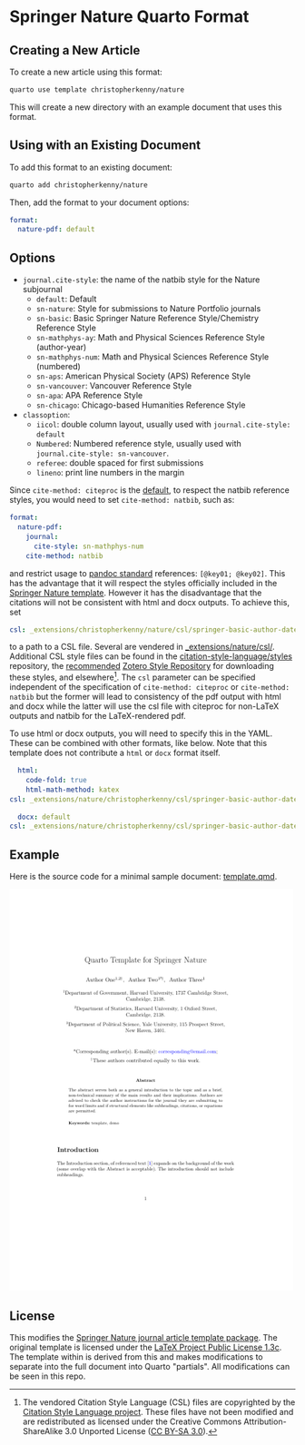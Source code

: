 
# Springer Nature Quarto Format

## Creating a New Article

To create a new article using this format:

```bash
quarto use template christopherkenny/nature
```

This will create a new directory with an example document that uses this format.

## Using with an Existing Document

To add this format to an existing document:

```bash
quarto add christopherkenny/nature
```

Then, add the format to your document options:

```yaml
format:
  nature-pdf: default
```

## Options

- `journal.cite-style`: the name of the natbib style for the Nature subjournal
  - `default`: Default
  - `sn-nature`: Style for submissions to Nature Portfolio journals
  - `sn-basic`: Basic Springer Nature Reference Style/Chemistry Reference Style
  - `sn-mathphys-ay`: Math and Physical Sciences Reference Style (author-year)
  - `sn-mathphys-num`: Math and Physical Sciences Reference Style (numbered)
  - `sn-aps`: American Physical Society (APS) Reference Style
  - `sn-vancouver`: Vancouver Reference Style
  - `sn-apa`: APA Reference Style 
  - `sn-chicago`: Chicago-based Humanities Reference Style
- `classoption`:
  - `iicol`: double column layout, usually used with `journal.cite-style: default`
  - `Numbered`: Numbered reference style, usually used with `journal.cite-style: sn-vancouver`.
  - `referee`: double spaced for first submissions
  - `lineno`: print line numbers in the margin

Since `cite-method: citeproc` is the
[default](https://quarto.org/docs/authoring/footnotes-and-citations.html#sec-biblatex),
to respect the natbib reference styles, you would need to set `cite-method: natbib`,
such as:

```yaml
format:
  nature-pdf:
    journal: 
      cite-style: sn-mathphys-num
    cite-method: natbib
```

and restrict usage to [pandoc standard](https://pandoc.org/MANUAL.html#citation-syntax)
references: `[@key01; @key02]`. This has the advantage that it will respect the styles
officially included in the [Springer Nature template][springer-template].
However it has the disadvantage that the citations will not be consistent with
html and docx outputs. To achieve this, set

```yaml
csl: _extensions/christopherkenny/nature/csl/springer-basic-author-date.csl
```

to a path to a CSL file. Several are vendered in
[_extensions/nature/csl/](./_extensions/nature/csl/).
Additional CSL style files can be found in the
[citation-style-language/styles](https://github.com/citation-style-language/styles)
repository, the [recommended](https://citationstyles.org/authors/)
[Zotero Style Repository](https://www.zotero.org/styles) for downloading these
styles, and elsewhere[^1]. The `csl` parameter can be specified independent of the
specification of `cite-method: citeproc` or `cite-method: natbib` but the former
will lead to consistency of the pdf output with html and docx while the latter
will use the csl file with citeproc for non-LaTeX outputs and natbib for the
LaTeX-rendered pdf.

To use html or docx outputs, you will need to specify this in the YAML.
These can be combined with other formats, like below.
Note that this template does not contribute a `html` or `docx` format itself.

```yaml
  html:
    code-fold: true
    html-math-method: katex
csl: _extensions/nature/christopherkenny/csl/springer-basic-author-date.csl
```
```yaml
  docx: default
csl: _extensions/nature/christopherkenny/csl/springer-basic-author-date.csl
```

[^1]: The vendored Citation Style Language (CSL) files are copyrighted by the [Citation Style Language project](https://citationstyles.org/). These files have not been modified and are redistributed as licensed under the Creative Commons Attribution-ShareAlike 3.0 Unported License ([CC BY-SA 3.0](https://creativecommons.org/licenses/by-sa/3.0/)).

## Example

Here is the source code for a minimal sample document: [template.qmd](template.qmd).

<!-- pdftools::pdf_convert('template.pdf',pages = 1) -->
<div style="width: 100%; text-align: left;">
  <a href="template.pdf">
    <img src="template_1.png" width="500" alt="link to template.pdf" style="max-width:100%;height:auto;">
  </a>
</div>

## License

This modifies the [Springer Nature journal article template package][springer-template].
The original template is licensed under the [LaTeX Project Public License 1.3c](https://www.latex-project.org/lppl/lppl-1-3c/). The template within is derived from this and makes modifications to separate into the full document into Quarto "partials". All modifications can be seen in this repo.

[springer-template]: https://www.springernature.com/gp/authors/campaigns/latex-author-support/see-where-our-services-will-take-you/18782940
